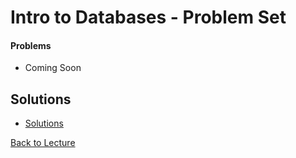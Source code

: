 # Intro to Databases - Problem Set

#### Problems

 * Coming Soon

## Solutions

 * [Solutions](problem_set_1_solutions.md)

[Back to Lecture](lecture_15.md)
